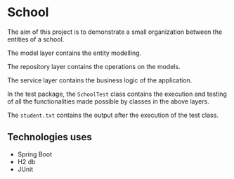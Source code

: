 # School

The aim of this project is to demonstrate a small organization between the entities of a school.

The model layer contains the entity modelling.

The repository layer contains the operations on the models.

The service layer contains the business logic of the application.

In the test package, the `SchoolTest` class contains the execution and testing of all the functionalities made possible by classes in the above layers.

The `student.txt` contains the output after the execution of the test class.

## Technologies uses

- Spring Boot
- H2 db
- JUnit
